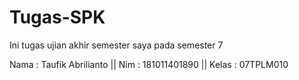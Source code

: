 # Tugas-SPK
Ini tugas ujian akhir semester saya pada semester 7

Nama : Taufik Abrilianto
||  Nim : 181011401890
||  Kelas : 07TPLM010
